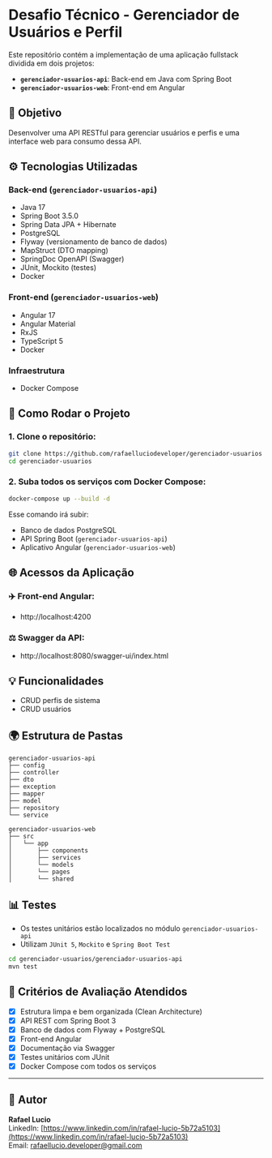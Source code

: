 # Desafio Técnico - Gerenciador de Usuários e Perfil

Este repositório contém a implementação de uma aplicação fullstack dividida em dois projetos:
- **`gerenciador-usuarios-api`**: Back-end em Java com Spring Boot
- **`gerenciador-usuarios-web`**: Front-end em Angular

## 📅 Objetivo
Desenvolver uma API RESTful para gerenciar usuários e perfis e uma interface web para consumo dessa API.

## ⚙️ Tecnologias Utilizadas

### Back-end (`gerenciador-usuarios-api`)
- Java 17
- Spring Boot 3.5.0
- Spring Data JPA + Hibernate
- PostgreSQL
- Flyway (versionamento de banco de dados)
- MapStruct (DTO mapping)
- SpringDoc OpenAPI (Swagger)
- JUnit, Mockito (testes)
- Docker

### Front-end (`gerenciador-usuarios-web`)
- Angular 17
- Angular Material
- RxJS
- TypeScript 5
- Docker

### Infraestrutura
- Docker Compose


## 🚀 Como Rodar o Projeto

### 1. Clone o repositório:
```bash
git clone https://github.com/rafaelluciodeveloper/gerenciador-usuarios
cd gerenciador-usuarios
```

### 2. Suba todos os serviços com Docker Compose:
```bash
docker-compose up --build -d
```

Esse comando irá subir:
- Banco de dados PostgreSQL
- API Spring Boot (`gerenciador-usuarios-api`)
- Aplicativo Angular (`gerenciador-usuarios-web`)

## 🌐 Acessos da Aplicação

### ✈️ Front-end Angular:
- http://localhost:4200

### ⚖️ Swagger da API:
- http://localhost:8080/swagger-ui/index.html


## 💡 Funcionalidades
- CRUD perfis de sistema
- CRUD usuários


## 🌍 Estrutura de Pastas

```
gerenciador-usuarios-api
├── config
├── controller
├── dto
├── exception
├── mapper
├── model
├── repository
└── service

gerenciador-usuarios-web
├── src
│   └── app
│       ├── components
│       ├── services
│       └── models
│       └── pages       
│       └── shared      
```

## 📊 Testes
- Os testes unitários estão localizados no módulo `gerenciador-usuarios-api`
- Utilizam `JUnit 5`, `Mockito` e `Spring Boot Test`

```bash
cd gerenciador-usuarios/gerenciador-usuarios-api
mvn test
```

## 💼 Critérios de Avaliação Atendidos
- [x] Estrutura limpa e bem organizada (Clean Architecture)
- [x] API REST com Spring Boot 3
- [x] Banco de dados com Flyway + PostgreSQL
- [x] Front-end Angular
- [x] Documentação via Swagger
- [x] Testes unitários com JUnit
- [x] Docker Compose com todos os serviços

---

## 🚪 Autor
**Rafael Lucio**  
LinkedIn: [https://www.linkedin.com/in/rafael-lucio-5b72a5103](https://www.linkedin.com/in/rafael-lucio-5b72a5103)  
Email: rafaellucio.developer@gmail.com

